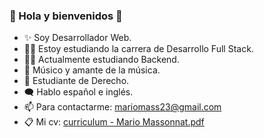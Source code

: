 ### 🕺 Hola y bienvenidos 👋

- ✨ Soy Desarrollador Web. 
- 👨‍💻 Estoy estudiando la carrera de Desarrollo Full Stack. 
- 👷‍♂️ Actualmente estudiando Backend.
- 🎵 Músico y amante de la música.
- 📖 Estudiante de Derecho.
- 🗨 Hablo español e inglés.
- 📫 Para contactarme: mariomass23@gmail.com 
- 📋 Mi cv: [curriculum - Mario Massonnat.pdf](https://github.com/MarucoMass/MarucoMass/files/8888194/curriculum.-.Mario.Massonnat.pdf)
